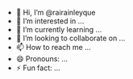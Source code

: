 - 👋 Hi, I’m @rairainleyque
- 👀 I’m interested in ...
- 🌱 I’m currently learning ...
- 💞️ I’m looking to collaborate on ...
- 📫 How to reach me ...
- 😄 Pronouns: ...
- ⚡ Fun fact: ...

<!---
rairainleyque/rairainleyque is a ✨ special ✨ repository because its `README.md` (this file) appears on your GitHub profile.
You can click the Preview link to take a look at your changes.
--->
